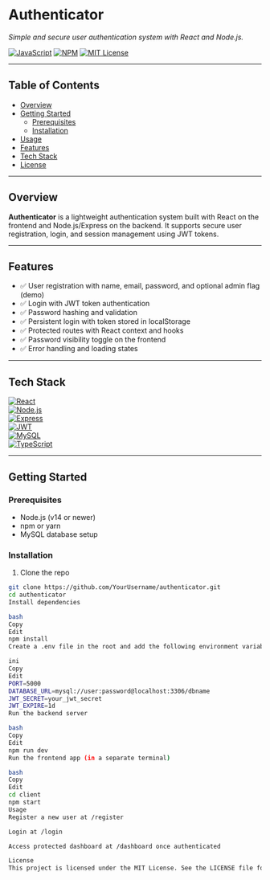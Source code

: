 # Authenticator

*Simple and secure user authentication system with React and Node.js.*

[![JavaScript](https://img.shields.io/badge/language-JavaScript-yellow?logo=javascript)](https://developer.mozilla.org/en-US/docs/Web/JavaScript)
[![NPM](https://img.shields.io/badge/package-npm-blue?logo=npm)](https://www.npmjs.com/)
[![MIT License](https://img.shields.io/badge/license-MIT-green.svg)](LICENSE)

---

## Table of Contents

- [Overview](#overview)
- [Getting Started](#getting-started)
  - [Prerequisites](#prerequisites)
  - [Installation](#installation)
- [Usage](#usage)
- [Features](#features)
- [Tech Stack](#tech-stack)
- [License](#license)

---

## Overview

**Authenticator** is a lightweight authentication system built with React on the frontend and Node.js/Express on the backend. It supports secure user registration, login, and session management using JWT tokens.

---

## Features

- ✅ User registration with name, email, password, and optional admin flag (demo)  
- ✅ Login with JWT token authentication  
- ✅ Password hashing and validation  
- ✅ Persistent login with token stored in localStorage  
- ✅ Protected routes with React context and hooks  
- ✅ Password visibility toggle on the frontend  
- ✅ Error handling and loading states  

---

## Tech Stack

[![React](https://img.shields.io/badge/React-61DAFB?logo=react&logoColor=black)](https://reactjs.org/)  
[![Node.js](https://img.shields.io/badge/Node.js-339933?logo=node.js&logoColor=white)](https://nodejs.org/)  
[![Express](https://img.shields.io/badge/Express.js-black?logo=express&logoColor=white)](https://expressjs.com/)  
[![JWT](https://img.shields.io/badge/JWT-black?logo=json-web-tokens&logoColor=white)](https://jwt.io/)  
[![MySQL](https://img.shields.io/badge/MySQL-4479A1?logo=mysql&logoColor=white)](https://www.mysql.com/)  
[![TypeScript](https://img.shields.io/badge/TypeScript-3178C6?logo=typescript&logoColor=white)](https://www.typescriptlang.org/)  

---

## Getting Started

### Prerequisites

- Node.js (v14 or newer)  
- npm or yarn  
- MySQL database setup  

### Installation

1. Clone the repo  
```bash
git clone https://github.com/YourUsername/authenticator.git
cd authenticator
Install dependencies

bash
Copy
Edit
npm install
Create a .env file in the root and add the following environment variables:

ini
Copy
Edit
PORT=5000
DATABASE_URL=mysql://user:password@localhost:3306/dbname
JWT_SECRET=your_jwt_secret
JWT_EXPIRE=1d
Run the backend server

bash
Copy
Edit
npm run dev
Run the frontend app (in a separate terminal)

bash
Copy
Edit
cd client
npm start
Usage
Register a new user at /register

Login at /login

Access protected dashboard at /dashboard once authenticated

License
This project is licensed under the MIT License. See the LICENSE file for details.
